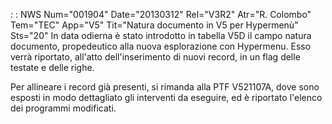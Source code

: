  :  : NWS Num="001904" Date="20130312" Rel="V3R2" Atr="R. Colombo" Tem="TEC" App="V5" Tit="Natura documento in V5 per Hypermenù" Sts="20"
In data odierna è stato introdotto in tabella V5D il campo natura documento, propedeutico alla nuova
esplorazione con Hypermenu.
Esso verrà riportato, all'atto dell'inserimento di nuovi record, in un flag delle testate e delle righe.

Per allineare i record già presenti, si rimanda alla PTF V521107A, dove sono esposti in modo dettagliato gli interventi da eseguire, ed è riportato l'elenco dei programmi modificati.
